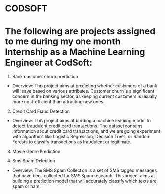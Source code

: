 # CODSOFT 

# The following are projects assigned to me during my one month Internship as a Machine Learning Engineer at CodSoft:

1. Bank customer churn prediction 
   
  - Overview:
   This project aims at predicting whether customers of a bank will leave based on various attributes. Customer churn is a significant concern in the banking sector, 
   as keeping current customers is usually more cost-efficient than attracting new ones.

2. Credit Card Fraud Detection
   
- Overview:
  This project aims at building a machine learning model to detect fraudulent credit card transactions. The dataset contains information about credit card transactions, and we 
  are going experiment with algorithms like Logistic Regression, Decision Trees, or Random Forests to classify transactions as fraudulent or legitimate.

3. Movie Genre Prediction
   

5. Sms Spam Detection

- Overview:
  The SMS Spam Collection is a set of SMS tagged messages that have been collected for SMS Spam research.
  This project aims at building a prediction model that will accurately classify which texts are spam or ham.
 
